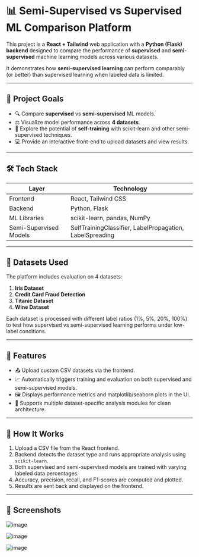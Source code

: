 # 📊 Semi-Supervised vs Supervised ML Comparison Platform

This project is a **React + Tailwind** web application with a **Python (Flask) backend** designed to compare the performance of **supervised** and **semi-supervised** machine learning models across various datasets.

It demonstrates how **semi-supervised learning** can perform comparably (or better) than supervised learning when labeled data is limited.

---

## 🎯 Project Goals

- 🔍 Compare **supervised** vs **semi-supervised** ML models.
- ⚖️ Visualize model performance across **4 datasets**.
- 🧠 Explore the potential of **self-training** with scikit-learn and other semi-supervised techniques.
- 💻 Provide an interactive front-end to upload datasets and view results.

---

## 🛠️ Tech Stack

| Layer          | Technology                    |
|----------------|-------------------------------|
| Frontend       | React, Tailwind CSS           |
| Backend        | Python, Flask                 |
| ML Libraries   | scikit-learn, pandas, NumPy   |
| Semi-Supervised Models | SelfTrainingClassifier, LabelPropagation, LabelSpreading |

---

## 📁 Datasets Used

The platform includes evaluation on 4 datasets:

1. **Iris Dataset**
2. **Credit Card Fraud Detection**
3. **Titanic Dataset**
4. **Wine Dataset**

Each dataset is processed with different label ratios (1%, 5%, 20%, 100%) to test how supervised vs semi-supervised learning performs under low-label conditions.

---

## 🚀 Features

- 📤 Upload custom CSV datasets via the frontend.
- 📈 Automatically triggers training and evaluation on both supervised and semi-supervised models.
- 🖼️ Displays performance metrics and matplotlib/seaborn plots in the UI.
- 🧪 Supports multiple dataset-specific analysis modules for clean architecture.

---

## 🧪 How It Works

1. Upload a CSV file from the React frontend.
2. Backend detects the dataset type and runs appropriate analysis using `scikit-learn`.
3. Both supervised and semi-supervised models are trained with varying labeled data percentages.
4. Accuracy, precision, recall, and F1-scores are computed and plotted.
5. Results are sent back and displayed on the frontend.

---

## 🔧 Screenshots
![image](https://github.com/user-attachments/assets/4ee34b64-9d8c-4f0e-aa92-63cd182f3f5f)

![image](https://github.com/user-attachments/assets/5a203b9b-bf45-4898-96f7-f72696ed2b4e)

![image](https://github.com/user-attachments/assets/11305fc9-883e-4f91-a138-670b9974d391)

